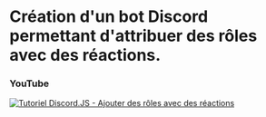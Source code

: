 # Création d'un bot Discord permettant d'attribuer des rôles avec des réactions.
 
### YouTube

[![Tutoriel Discord.JS - Ajouter des rôles avec des réactions](https://i3.ytimg.com/vi/sa0FS7o0MeE/maxresdefault.jpg)](https://www.youtube.com/watch?v=sa0FS7o0MeE)
